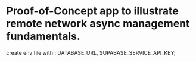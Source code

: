 # Proof-of-Concept app to illustrate remote network async management fundamentals.

create env file with :  DATABASE_URL, SUPABASE_SERVICE_API_KEY;